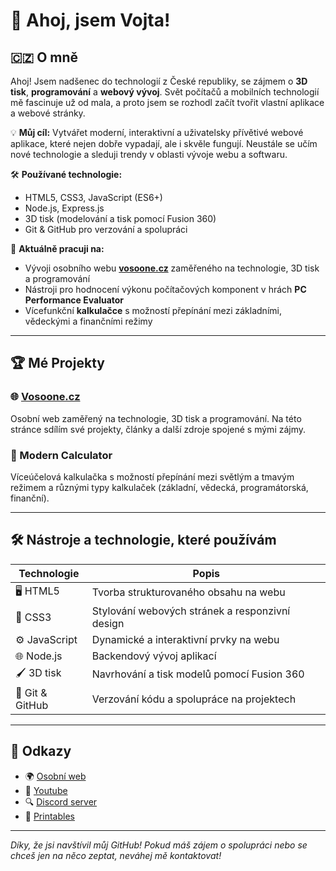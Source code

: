 # 👋 Ahoj, jsem Vojta!

## 🇨🇿 O mně
Ahoj! Jsem nadšenec do technologií z České republiky, se zájmem o **3D tisk**, **programování** a **webový vývoj**. Svět počítačů a mobilních technologií mě fascinuje už od mala, a proto jsem se rozhodl začít tvořit vlastní aplikace a webové stránky.

💡 **Můj cíl:** Vytvářet moderní, interaktivní a uživatelsky přívětivé webové aplikace, které nejen dobře vypadají, ale i skvěle fungují. Neustále se učím nové technologie a sleduji trendy v oblasti vývoje webu a softwaru.

🛠️ **Používané technologie:**
- HTML5, CSS3, JavaScript (ES6+)
- Node.js, Express.js
- 3D tisk (modelování a tisk pomocí Fusion 360)
- Git & GitHub pro verzování a spolupráci

🔭 **Aktuálně pracuji na:**
- Vývoji osobního webu **[vosoone.cz](https://vosoone.cz)** zaměřeného na technologie, 3D tisk a programování
- Nástroji pro hodnocení výkonu počítačových komponent v hrách **PC Performance Evaluator**
- Vícefunkční **kalkulačce** s možností přepínání mezi základními, vědeckými a finančními režimy

---

## 🏆 Mé Projekty

### 🌐 [Vosoone.cz](https://vosoone.cz)
Osobní web zaměřený na technologie, 3D tisk a programování. Na této stránce sdílím své projekty, články a další zdroje spojené s mými zájmy.

### 🔢 Modern Calculator
Víceúčelová kalkulačka s možností přepínání mezi světlým a tmavým režimem a různými typy kalkulaček (základní, vědecká, programátorská, finanční).

---

## 🛠️ Nástroje a technologie, které používám
| Technologie      | Popis                                          |
|------------------|------------------------------------------------|
| 🖥️ HTML5         | Tvorba strukturovaného obsahu na webu          |
| 🎨 CSS3          | Stylování webových stránek a responzivní design |
| ⚙️ JavaScript    | Dynamické a interaktivní prvky na webu          |
| 🌐 Node.js       | Backendový vývoj aplikací                      |
| 🖌️ 3D tisk       | Navrhování a tisk modelů pomocí Fusion 360      |
| 💾 Git & GitHub  | Verzování kódu a spolupráce na projektech       |

---

## 🔗 Odkazy
- 🌍 [Osobní web](https://vosoone.cz)
- 💼 [Youtube](https://www.youtube.com/@vosoone)
- 🔍 [Discord server](https://discord.gg/uREdrVvfcs)
- 🧊 [Printables](https://www.printables.com/@Vosoone_1929383)

---

*Díky, že jsi navštívil můj GitHub! Pokud máš zájem o spolupráci nebo se chceš jen na něco zeptat, neváhej mě kontaktovat!*

